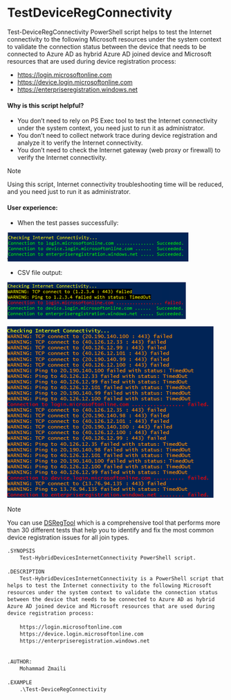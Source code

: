 # TestDeviceRegConnectivity
Test-DeviceRegConnectivity PowerShell script helps to test the Internet connectivity to the following Microsoft resources under the system context to validate the connection status between the device that needs to be connected to Azure AD as hybrid Azure AD joined device and Microsoft resources that are used during device registration process:

  - https://login.microsoftonline.com
  - https://device.login.microsoftonline.com
  - https://enterpriseregistration.windows.net
 
 

#### Why is this script helpful?
  - You don’t need to rely on PS Exec tool to test the Internet connectivity under the system context, you need just to run it as administrator.
  - You don’t need to collect network trace during device registration and analyze it to verify the Internet connectivity.
  - You don’t need to check the Internet gateway (web proxy or firewall) to verify the Internet connectivity.


> [!NOTE]
> Using this script, Internet connectivity troubleshooting time will be reduced, and you need just to run it as administrator.

#### User experience:

- When the test passes successfully: 

![TestPass](https://github.com/mzmaili/TestDeviceRegConnectivity/blob/master/pass.png)

- CSV file output: 

![TestFail1](https://github.com/mzmaili/TestDeviceRegConnectivity/blob/master/f1.png)

![TestFail2](https://github.com/mzmaili/TestDeviceRegConnectivity/blob/master/f2.png)

> [!NOTE]
> You can use [DSRegTool](https://github.com/mzmaili/DSRegTool) which is a comprehensive tool that performs more than 30 different tests that help you to identify and fix the most common device registration issues for all join types.

```azurepowershell
.SYNOPSIS 
    Test-HybridDevicesInternetConnectivity PowerShell script. 
 
.DESCRIPTION 
    Test-HybridDevicesInternetConnectivity is a PowerShell script that helps to test the Internet connectivity to the following Microsoft resources under the system context to validate the connection status between the device that needs to be connected to Azure AD as hybrid Azure AD joined device and Microsoft resources that are used during device registration process: 
 
    https://login.microsoftonline.com 
    https://device.login.microsoftonline.com 
    https://enterpriseregistration.windows.net 
 
 
.AUTHOR: 
    Mohammad Zmaili 
 
.EXAMPLE 
    .\Test-DeviceRegConnectivity
```
